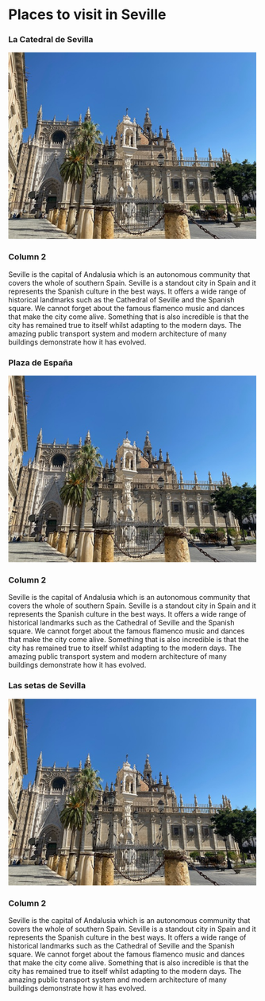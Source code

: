 <h1>Places to visit in Seville</h1>

<div class="container">
<div class="container">
<div class="row">
<div class="col-sm-6">
<h3>La Catedral de Sevilla</h3>
<p></p>
<img src='images/image1.jpeg' alt='Seville Cathedral' width="500" >
</div>
<div class="col-sm-6">
<h3>Column 2</h3>
<p>Seville is the capital of Andalusia which is an autonomous community that covers the whole of southern Spain. Seville is a standout city in Spain and it represents the Spanish culture in the best ways. It offers a wide range of historical landmarks such as the Cathedral of Seville and the Spanish square. We cannot forget about the famous flamenco music and dances that make the city come alive. Something that is also incredible is that the city has remained true to itself whilst adapting to the modern days. The amazing public transport system and modern architecture of many buildings demonstrate how it has evolved.</p
</div>
<div class="row"> 
<div class="col-sm-6">
<h3>Plaza de España</h3>
<p></p>
<img src='images/image1.jpeg' alt='Seville Cathedral' width="500" >
</div>
<div class="col-sm-6">
 <h3>Column 2</h3>
<p>Seville is the capital of Andalusia which is an autonomous community that covers the whole of southern Spain. Seville is a standout city in Spain and it represents the Spanish culture in the best ways. It offers a wide range of historical landmarks such as the Cathedral of Seville and the Spanish square. We cannot forget about the famous flamenco music and dances that make the city come alive. Something that is also incredible is that the city has remained true to itself whilst adapting to the modern days. The amazing public transport system and modern architecture of many buildings demonstrate how it has evolved.</p
 </div>
 <div class="row">
<div class="col-sm-6">
<h3>Las setas de Sevilla</h3>
<p></p>
<img src='images/image1.jpeg' alt='Seville Cathedral' width="500" >
</div>
<div class="col-sm-6">
 <h3>Column 2</h3>
<p>Seville is the capital of Andalusia which is an autonomous community that covers the whole of southern Spain. Seville is a standout city in Spain and it represents the Spanish culture in the best ways. It offers a wide range of historical landmarks such as the Cathedral of Seville and the Spanish square. We cannot forget about the famous flamenco music and dances that make the city come alive. Something that is also incredible is that the city has remained true to itself whilst adapting to the modern days. The amazing public transport system and modern architecture of many buildings demonstrate how it has evolved.</p
</div>
